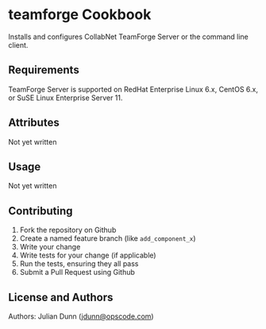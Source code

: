 teamforge Cookbook
==================

Installs and configures CollabNet TeamForge Server or the command line client.

Requirements
------------

TeamForge Server is supported on RedHat Enterprise Linux 6.x, CentOS 6.x, or SuSE Linux Enterprise Server 11.

Attributes
----------

Not yet written

Usage
-----

Not yet written

Contributing
------------

1. Fork the repository on Github
2. Create a named feature branch (like `add_component_x`)
3. Write your change
4. Write tests for your change (if applicable)
5. Run the tests, ensuring they all pass
6. Submit a Pull Request using Github

License and Authors
-------------------
Authors: Julian Dunn (<jdunn@opscode.com>)

